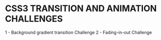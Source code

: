 # CSS3 TRANSITION AND ANIMATION CHALLENGES

1 - Background gradient transition Challenge
2 - Fading-in-out Challenge
